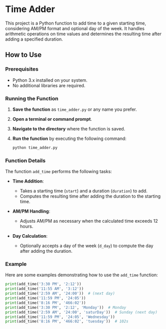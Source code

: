 # Time Adder

This project is a Python function to add time to a given starting time, considering AM/PM format and optional day of the week. It handles arithmetic operations on time values and determines the resulting time after adding a specified duration.

## How to Use

### Prerequisites

- Python 3.x installed on your system.
- No additional libraries are required.

### Running the Function

1. **Save the function** as `time_adder.py` or any name you prefer.
2. **Open a terminal or command prompt**.
3. **Navigate to the directory** where the function is saved.
4. **Run the function** by executing the following command:

    ```bash
    python time_adder.py
    ```

### Function Details

The function `add_time` performs the following tasks:

- **Time Addition**:
  - Takes a starting time (`start`) and a duration (`duration`) to add.
  - Computes the resulting time after adding the duration to the starting time.

- **AM/PM Handling**:
  - Adjusts AM/PM as necessary when the calculated time exceeds 12 hours.

- **Day Calculation**:
  - Optionally accepts a day of the week (`d_day`) to compute the day after adding the duration.

### Example

Here are some examples demonstrating how to use the `add_time` function:

```python
print(add_time('3:30 PM', '2:12'))
print(add_time('11:55 AM', '3:12'))
print(add_time('2:59 AM', '24:00'))  # (next day)
print(add_time('11:59 PM', '24:05'))
print(add_time('8:16 PM', '466:02'))
print(add_time('3:30 PM', '2:12', 'Monday'))  # Monday
print(add_time('2:59 AM', '24:00', 'saturDay'))  # Sunday (next day)
print(add_time('11:59 PM', '24:05', 'Wednesday'))
print(add_time('8:16 PM', '466:02', 'tuesday'))  # 102s
